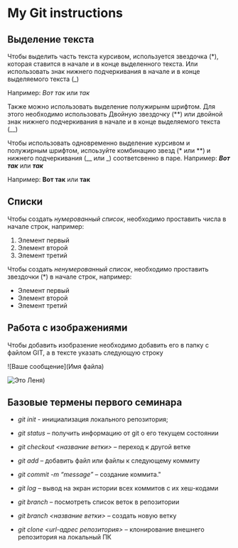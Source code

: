 # My Git instructions


## Выделение текста

Чтобы выделить часть текста курсивом, используется звездочка (*), которая ставится в начале и в конце выделенного текста. Или использовать знак нижнего подчеркивания в начале и в конце выделяемого текста (_)

Например: *Вот так* или _так_

Также можно использовать выделение полужирынм шрифтом. Для этого необходимо использовать Двойную звездочку (**) или двойной знак нижнего подчеркивания в начале и в конце выделяемого текста (__)

Чтобы использовать одновременно выделение курсивом и полужирным шрифтом, испоьзуйте комбинацию звезд (* или **) и нижнего подчеркивания (__ или _) соответсвенно в паре.
Например: *__Вот так__* или **_так_**

Например: __Вот так__ или **так**

## Списки

Чтобы создать *нумерованный список*, необходимо проставить числа в начале строк, например:

1. Элемент первый
2. Элемент второй
3. Элемент третий 

Чтобы создать *ненумерованный список*, необходимо проставить звездочки (*) в начале строк, например:

* Элемент первый
* Элемент второй
* Элемент третий

## Работа с изображениями 
Чтобы добавить изобразение необходимо добавить его в папку с файлом GIT, а в тексте указать следующую строку

![Ваше сообщение](Имя файла)

![Это Леня](<My cat.jpg>))

## Базовые термены первого семинара

* *git init* - инициализация локального репозитория;

* *git status* – получить информацию от git о его текущем состоянии

* *git checkout <название ветки>* – переход к другой ветке

* *git add* – добавить файл или файлы к следующему коммиту

* *git commit -m “message”* – создание коммита."

* *git log* – вывод на экран истории всех коммитов с их хеш-кодами

* *git branch* – посмотреть список веток в репозитории

* *git branch <название ветки>* – создать новую ветку

* *git clone <url-адрес репозитория>* – клонирование внешнего репозитория на  локальный ПК
